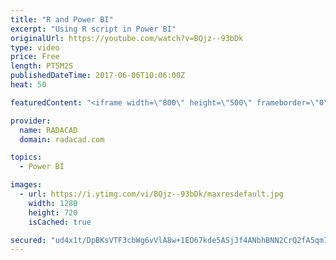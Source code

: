 ```yaml
---
title: "R and Power BI"
excerpt: "Using R script in Power BI"
originalUrl: https://youtube.com/watch?v=BQjz--93bDk
type: video
price: Free
length: PT5M2S
publishedDateTime: 2017-06-06T10:06:00Z
heat: 50

featuredContent: "<iframe width=\"800\" height=\"500\" frameborder=\"0\" src=\"https://www.youtube.com/embed/BQjz--93bDk\" allow=\"accelerometer; autoplay; encrypted-media; gyroscope; picture-in-picture\" allowfullscreen></iframe>"

provider:
  name: RADACAD
  domain: radacad.com

topics:
  - Power BI

images:
  - url: https://i.ytimg.com/vi/BQjz--93bDk/maxresdefault.jpg
    width: 1280
    height: 720
    isCached: true

secured: "ud4x1t/DpBKsVTF3cbWg6vVlA8w+1EO67kde5ASjJf4ANbhBNN2CrQ2fA5qm7XWXmmgSnf3sOLTEqoxq+bEm+ra+MXx9irG3mYc0lfEoTClvsLYDfE3dKLjgL7AfdkmhKQVhtgmruLw2C8bNH03ecrDeBwcWiZa2P6dS4rMrRn2JoSFZJTeVwQjs+KH9ikuVtAx53vDc1jLP7xHDOqTfTR2jhRDqRT5K3l6zfFqQpZJ3giftHrwWb+ZkSHOiOdTMD3qrJAPovGFHE/jeS8g1qxAfGZinOhlHZ0NHTs71cnyWEhT4y2qFqjlck62r72tEsvWd8TGlr5GjW3YdheB6Eox6po1P0LvFItOUlyzDfsrOiVYpGxS6OMu6vHwh2eGJYfGS1PtNS0JF539/6Ns2WCjHmacvtrNrLHFlVvqSuzs=;oKIYDNMSyPY20WHyRHXxGQ=="
---
```


